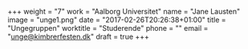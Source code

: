 +++
weight = "7"
work = "Aalborg Universitet"
name = "Jane Lausten"
image = "unge1.png"
date = "2017-02-26T20:26:38+01:00"
title = "Ungegruppen"
worktitle = "Studerende"
phone = ""
email = "unge@kimbrerfesten.dk"
draft = true
+++


